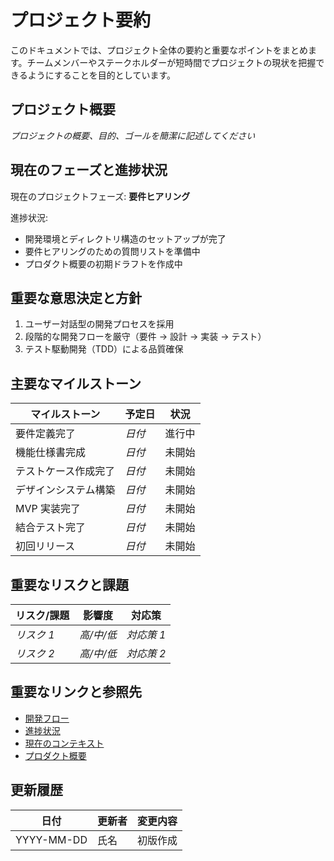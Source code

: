 # プロジェクト要約

このドキュメントでは、プロジェクト全体の要約と重要なポイントをまとめます。チームメンバーやステークホルダーが短時間でプロジェクトの現状を把握できるようにすることを目的としています。

## プロジェクト概要

_プロジェクトの概要、目的、ゴールを簡潔に記述してください_

## 現在のフェーズと進捗状況

現在のプロジェクトフェーズ: **要件ヒアリング**

進捗状況:

- 開発環境とディレクトリ構造のセットアップが完了
- 要件ヒアリングのための質問リストを準備中
- プロダクト概要の初期ドラフトを作成中

## 重要な意思決定と方針

1. ユーザー対話型の開発プロセスを採用
2. 段階的な開発フローを厳守（要件 → 設計 → 実装 → テスト）
3. テスト駆動開発（TDD）による品質確保

## 主要なマイルストーン

| マイルストーン       | 予定日 | 状況   |
| -------------------- | ------ | ------ |
| 要件定義完了         | _日付_ | 進行中 |
| 機能仕様書完成       | _日付_ | 未開始 |
| テストケース作成完了 | _日付_ | 未開始 |
| デザインシステム構築 | _日付_ | 未開始 |
| MVP 実装完了         | _日付_ | 未開始 |
| 結合テスト完了       | _日付_ | 未開始 |
| 初回リリース         | _日付_ | 未開始 |

## 重要なリスクと課題

| リスク/課題 | 影響度     | 対応策     |
| ----------- | ---------- | ---------- |
| _リスク 1_  | _高/中/低_ | _対応策 1_ |
| _リスク 2_  | _高/中/低_ | _対応策 2_ |

## 重要なリンクと参照先

- [開発フロー](./../flow/developmentFlow.md)
- [進捗状況](./progress.md)
- [現在のコンテキスト](./activeContext.md)
- [プロダクト概要](./../requirements/product/overview.md)

## 更新履歴

| 日付       | 更新者 | 変更内容 |
| ---------- | ------ | -------- |
| YYYY-MM-DD | 氏名   | 初版作成 |
